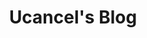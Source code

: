 ---
title: Ucancel's Blog
menu:
    main:
        name: Home
        weight: -100
        params:
            icon: home
---